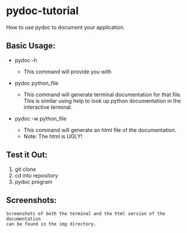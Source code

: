# pydoc-tutorial
How to use pydoc to document your application.


## Basic Usage:
* pydoc -h
    * This command will provide you with      

* pydoc python_file
    * This command will generate terminal documentation for that file. This
      is similar using help to look up python documentation in the interactive terminal.
      
* pydoc -w python_file
    * This command will generate an html file of the documentation.
    * Note: The html is UGLY! 
      
      
## Test it Out:
1. git clone 
2. cd into repository
3. pydoc program

## Screenshots:
    Screenshots of both the terminal and the html version of the documentation
    can be found in the img directory. 